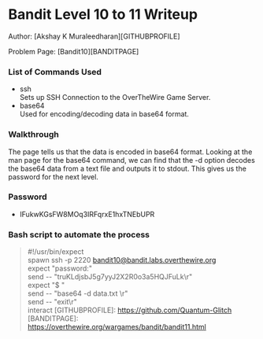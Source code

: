 # Bandit Level 10 to 11 Writeup

Author: [Akshay K Muraleedharan][GITHUBPROFILE]


Problem Page: [Bandit10][BANDITPAGE]
### List of Commands Used
* ssh  
Sets up SSH Connection to the OverTheWire Game Server.
* base64  
Used for encoding/decoding data in base64 format.
### Walkthrough
The page tells us that the data is encoded in base64 format. Looking at the man page for the base64 command, we can find that the -d option decodes the base64 data from a text file and outputs it to stdout. This gives us the password for the next level.
### Password
* IFukwKGsFW8MOq3IRFqrxE1hxTNEbUPR
### Bash script to automate the process
> #!/usr/bin/expect  
spawn ssh -p 2220 bandit10@bandit.labs.overthewire.org  
expect "password:"  
send -- "truKLdjsbJ5g7yyJ2X2R0o3a5HQJFuLk\r"  
expect "$ "  
send -- "base64 -d data.txt \r"  
send -- "exit\r"  
interact
[GITHUBPROFILE]: https://github.com/Quantum-Glitch
[BANDITPAGE]: https://overthewire.org/wargames/bandit/bandit11.html
